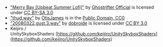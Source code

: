 - ["Merry Bay [Upbeat Summer Lofi]"](<https://soundcloud.com/ghostrifter-official/merry-bay>) by [Ghostrifter Official](<https://soundcloud.com/ghostrifter-official>) is licensed under [CC BY-SA 3.0](<http://creativecommons.org/licenses/by-sa/3.0>)
- ["thud.wav"](<https://freesound.org/people/OtisJames/sounds/215162/>) by [OtisJames](<https://freesound.org/people/OtisJames/>) is in the [Public Domain, CC0](<https://wiki.creativecommons.org/Public_domain>)
- ["20080322.gust.3.wav"](<https://freesound.org/people/dobroide/sounds/51034/>) by [dobroide](<https://freesound.org/people/dobroide/>) is licensed under [CC BY 3.0](<http://creativecommons.org/licenses/by/3.0>)
- Keijiro / UnitySkyboxShaders [https://github.com/keijiro/UnitySkyboxShaders](<https://github.com/keijiro/UnitySkyboxShaders>)